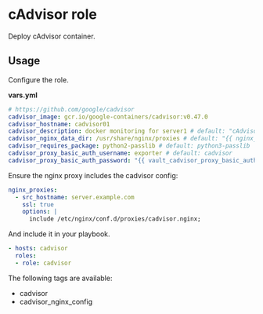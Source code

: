 # cAdvisor role

Deploy cAdvisor container.

## Usage

Configure the role.

**vars.yml**

```yml
# https://github.com/google/cadvisor
cadvisor_image: gcr.io/google-containers/cadvisor:v0.47.0
cadvisor_hostname: cadvisor01
cadvisor_description: docker monitoring for server1 # default: "cAdvisor {{ inventory_hostname_short }}"
cadvisor_nginx_data_dir: /usr/share/nginx/proxies # default: "{{ nginx_data_dir }}/proxies"
cadvisor_requires_package: python2-passlib # default: python3-passlib
cadvisor_proxy_basic_auth_username: exporter # default: cadvisor
cadvisor_proxy_basic_auth_password: "{{ vault_cadvisor_proxy_basic_auth_password }}"
```

Ensure the nginx proxy includes the cadvisor config:

```yml
nginx_proxies:
  - src_hostname: server.example.com
    ssl: true
    options: |
      include /etc/nginx/conf.d/proxies/cadvisor.nginx;
```

And include it in your playbook.

```yml
- hosts: cadvisor
  roles:
  - role: cadvisor
```

The following tags are available:

* cadvisor
* cadvisor_nginx_config